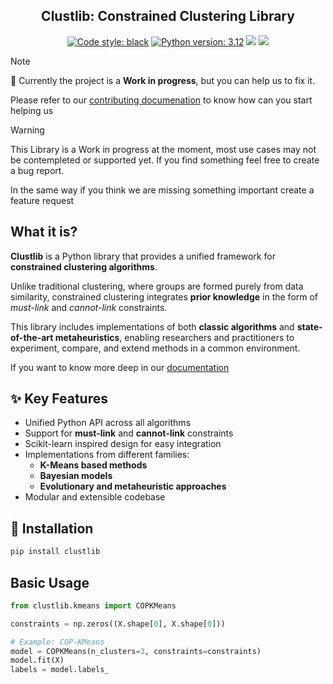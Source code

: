 <h2 align="center">Clustlib: Constrained Clustering Library</h2>

<p align="center">
<a href="https://github.com/psf/black"><img alt="Code style: black" src="https://img.shields.io/badge/code%20style-black-000000.svg"></a>
<a href="https://www.python.org"><img alt="Python version: 3.12" src="https://img.shields.io/badge/Python-3.12-3776AB.svg?style=flat&logo=python&logoColor=white"></a>
<a href="https://codecov.io/github/lordisma/pyCC" ><img src="https://codecov.io/github/lordisma/pyCC/graph/badge.svg?token=66LN2RBW0S"/></a>
<a href="https://python-poetry.org/"><img src="https://img.shields.io/endpoint?url=https://python-poetry.org/badge/v0.json" /></a>
</p>

> [!NOTE]
> 🚧 Currently the project is a **Work in progress**, but you can help us to fix it.
>
> Please refer to our [contributing documenation](docs/CONTRIBUTING.md) to know how can you start helping us

> [!WARNING]
> This Library is a Work in progress at the moment, most use cases may not be contempleted or supported yet. If you find something feel free to create a bug report.
>
> In the same way if you think we are missing something important create a feature request

## What it is?

**Clustlib** is a Python library that provides a unified framework for **constrained clustering algorithms**.

Unlike traditional clustering, where groups are formed purely from data similarity, constrained clustering integrates **prior knowledge** in the form of *must-link* and *cannot-link* constraints.

This library includes implementations of both **classic algorithms** and **state-of-the-art metaheuristics**, enabling researchers and practitioners to experiment, compare, and extend methods in a common environment.

If you want to know more deep in our [documentation](https://lordisma.github.io/pyCC/)

## ✨ Key Features

- Unified Python API across all algorithms
- Support for **must-link** and **cannot-link** constraints
- Scikit-learn inspired design for easy integration
- Implementations from different families:
  - **K-Means based methods**
  - **Bayesian models**
  - **Evolutionary and metaheuristic approaches**
- Modular and extensible codebase

## 🚀 Installation

```bash
pip install clustlib
```

## Basic Usage

```python
from clustlib.kmeans import COPKMeans

constraints = np.zeros((X.shape[0], X.shape[0]))

# Example: COP-KMeans
model = COPKMeans(n_clusters=3, constraints=constraints)
model.fit(X)
labels = model.labels_
```
